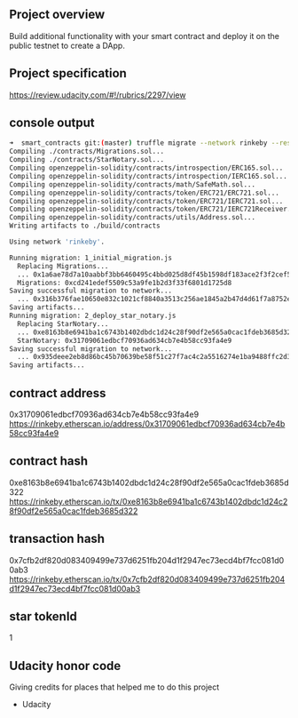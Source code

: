 ## Project overview

Build additional functionality with your smart contract and deploy it on the public testnet to create a DApp.

## Project specification 

https://review.udacity.com/#!/rubrics/2297/view

## console output
```bash
➜  smart_contracts git:(master) truffle migrate --network rinkeby --reset --compile-all        
Compiling ./contracts/Migrations.sol...
Compiling ./contracts/StarNotary.sol...
Compiling openzeppelin-solidity/contracts/introspection/ERC165.sol...
Compiling openzeppelin-solidity/contracts/introspection/IERC165.sol...
Compiling openzeppelin-solidity/contracts/math/SafeMath.sol...
Compiling openzeppelin-solidity/contracts/token/ERC721/ERC721.sol...
Compiling openzeppelin-solidity/contracts/token/ERC721/IERC721.sol...
Compiling openzeppelin-solidity/contracts/token/ERC721/IERC721Receiver.sol...
Compiling openzeppelin-solidity/contracts/utils/Address.sol...
Writing artifacts to ./build/contracts

Using network 'rinkeby'.

Running migration: 1_initial_migration.js
  Replacing Migrations...
  ... 0x1a6ae78d7a10aabbf3bb6460495c4bbd025d8df45b1598df183ace2f3f2cef50
  Migrations: 0xcd241edef5509c53a9fe1b2d3f33f6801d1725d8
Saving successful migration to network...
  ... 0x316b376fae10650e832c1021cf8840a3513c256ae1845a2b47d4d61f7a8752e8
Saving artifacts...
Running migration: 2_deploy_star_notary.js
  Replacing StarNotary...
  ... 0xe8163b8e6941ba1c6743b1402dbdc1d24c28f90df2e565a0cac1fdeb3685d322
  StarNotary: 0x31709061edbcf70936ad634cb7e4b58cc93fa4e9
Saving successful migration to network...
  ... 0x935deee2eb8d86bc45b70639be58f51c27f7ac4c2a5516274e1ba9488ffc2d31
Saving artifacts...
```

## contract address
0x31709061edbcf70936ad634cb7e4b58cc93fa4e9
https://rinkeby.etherscan.io/address/0x31709061edbcf70936ad634cb7e4b58cc93fa4e9

## contract hash
0xe8163b8e6941ba1c6743b1402dbdc1d24c28f90df2e565a0cac1fdeb3685d322
https://rinkeby.etherscan.io/tx/0xe8163b8e6941ba1c6743b1402dbdc1d24c28f90df2e565a0cac1fdeb3685d322

## transaction hash
0x7cfb2df820d083409499e737d6251fb204d1f2947ec73ecd4bf7fcc081d00ab3
https://rinkeby.etherscan.io/tx/0x7cfb2df820d083409499e737d6251fb204d1f2947ec73ecd4bf7fcc081d00ab3


## star tokenId
1

## Udacity honor code

Giving credits for places that helped me to do this project
- Udacity
